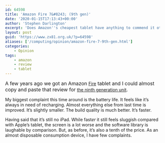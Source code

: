 ```yaml
---
id: 64598
title: 'Amazon Fire 7&#8243; (9th gen)'
date: '2020-01-15T17:13:43+00:00'
author: 'Stephen Darlington'
excerpt: 'Does Amazon''s cheapest tablet have anything to commend it other than the price?'
layout: post
guid: 'https://www.zx81.org.uk/?p=64598'
aliases: ['/computing/opinion/amazon-fire-7-9th-gen.html']
categories:
    - Opinion
tags:
    - amazon
    - review
    - tablet
---
```


<span style="color: var(--color-text); font-size: 16px; font-weight: 400;">A few years ago we got an Amazon </span>[Fire](https://www.zx81.org.uk/computing/reviews/amazon-fire-7.html)<span style="color: var(--color-text); font-size: 16px; font-weight: 400;"> tablet and I could almost copy and paste that review for </span>[the ninth generation unit](https://amzn.to/2ZMChrI)<span style="color: var(--color-text); font-size: 16px; font-weight: 400;">.</span>

My biggest complaint this time around is the battery life. It feels like it’s always in need of recharging. Almost everything else from last time is improved. It’s slightly smaller. The build quality is much better. It’s faster.

Having said that it’s still no iPad. While fast*er* it still feels sluggish compared with Apple’s tablet, the screen is a lot worse and the software library is laughable by comparison. But, as before, it’s also a tenth of the price. As an almost disposable consumption device, I have few complaints.